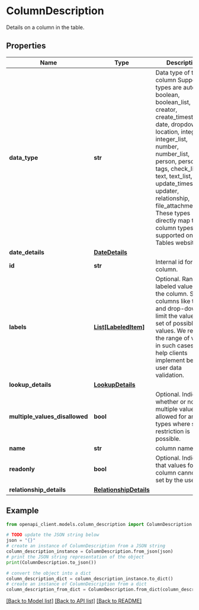 # ColumnDescription

Details on a column in the table.

## Properties

Name | Type | Description | Notes
------------ | ------------- | ------------- | -------------
**data_type** | **str** | Data type of the column Supported types are auto_id, boolean, boolean_list, creator, create_timestamp, date, dropdown, location, integer, integer_list, number, number_list, person, person_list, tags, check_list, text, text_list, update_timestamp, updater, relationship, file_attachment_list. These types directly map to the column types supported on Tables website. | [optional] 
**date_details** | [**DateDetails**](DateDetails.md) |  | [optional] 
**id** | **str** | Internal id for a column. | [optional] 
**labels** | [**List[LabeledItem]**](LabeledItem.md) | Optional. Range of labeled values for the column. Some columns like tags and drop-downs limit the values to a set of possible values. We return the range of values in such cases to help clients implement better user data validation. | [optional] 
**lookup_details** | [**LookupDetails**](LookupDetails.md) |  | [optional] 
**multiple_values_disallowed** | **bool** | Optional. Indicates whether or not multiple values are allowed for array types where such a restriction is possible. | [optional] 
**name** | **str** | column name | [optional] 
**readonly** | **bool** | Optional. Indicates that values for the column cannot be set by the user. | [optional] 
**relationship_details** | [**RelationshipDetails**](RelationshipDetails.md) |  | [optional] 

## Example

```python
from openapi_client.models.column_description import ColumnDescription

# TODO update the JSON string below
json = "{}"
# create an instance of ColumnDescription from a JSON string
column_description_instance = ColumnDescription.from_json(json)
# print the JSON string representation of the object
print(ColumnDescription.to_json())

# convert the object into a dict
column_description_dict = column_description_instance.to_dict()
# create an instance of ColumnDescription from a dict
column_description_from_dict = ColumnDescription.from_dict(column_description_dict)
```
[[Back to Model list]](../README.md#documentation-for-models) [[Back to API list]](../README.md#documentation-for-api-endpoints) [[Back to README]](../README.md)


